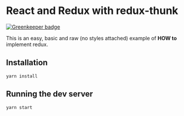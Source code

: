 # React and Redux with redux-thunk

[![Greenkeeper badge](https://badges.greenkeeper.io/alpersonalwebsite/react-redux-example[redux-thunk].svg)](https://greenkeeper.io/)

This is an easy, basic and raw (no styles attached) example of **HOW to** implement redux.

## Installation
```
yarn install
```

## Running the dev server
```
yarn start
```